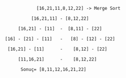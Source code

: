                   [16,21,11,8,12,22] -> Merge Sort

                [16,21,11] - [8,12,22]

           [16,21] - [11]  -  [8,11] - [22]
           
      [16] - [21] - [11]   -   [8] - [12] - [22]
          
       [16,21] - [11]      -    [8,12] - [22]
       
           [11,16,21]      -    [8,12,22]
           
            Sonuç= [8,11,12,16,21,22]       
